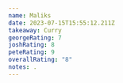 ```yaml
---
name: Maliks
date: 2023-07-15T15:55:12.211Z
takeaway: Curry
georgeRating: 7
joshRating: 8
peteRating: 9
overallRating: "8"
notes: .
---
```

